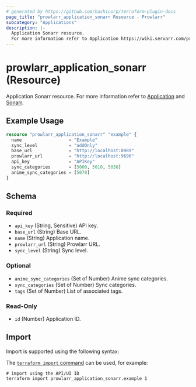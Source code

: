 ```yaml
---
# generated by https://github.com/hashicorp/terraform-plugin-docs
page_title: "prowlarr_application_sonarr Resource - Prowlarr"
subcategory: "Applications"
description: |-
  Application Sonarr resource.
  For more information refer to Application https://wiki.servarr.com/prowlarr/settings#applications and Sonarr https://wiki.servarr.com/prowlarr/supported#sonarr.
---
```


# prowlarr_application_sonarr (Resource)

<!-- subcategory:Applications -->
Application Sonarr resource.
For more information refer to [Application](https://wiki.servarr.com/prowlarr/settings#applications) and [Sonarr](https://wiki.servarr.com/prowlarr/supported#sonarr).

## Example Usage

```terraform
resource "prowlarr_application_sonarr" "example" {
  name                  = "Example"
  sync_level            = "addOnly"
  base_url              = "http://localhost:8989"
  prowlarr_url          = "http://localhost:9696"
  api_key               = "APIKey"
  sync_categories       = [5000, 5010, 5030]
  anime_sync_categories = [5070]
}
```

<!-- schema generated by tfplugindocs -->
## Schema

### Required

- `api_key` (String, Sensitive) API key.
- `base_url` (String) Base URL.
- `name` (String) Application name.
- `prowlarr_url` (String) Prowlarr URL.
- `sync_level` (String) Sync level.

### Optional

- `anime_sync_categories` (Set of Number) Anime sync categories.
- `sync_categories` (Set of Number) Sync categories.
- `tags` (Set of Number) List of associated tags.

### Read-Only

- `id` (Number) Application ID.

## Import

Import is supported using the following syntax:

The [`terraform import` command](https://developer.hashicorp.com/terraform/cli/commands/import) can be used, for example:

```shell
# import using the API/UI ID
terraform import prowlarr_application_sonarr.example 1
```
